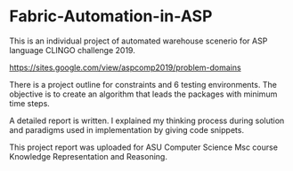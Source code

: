 # Fabric-Automation-in-ASP

This is an individual project of automated warehouse scenerio for ASP language CLINGO challenge 2019. 

https://sites.google.com/view/aspcomp2019/problem-domains

There is a project outline for constraints and 6 testing environments. The objective is to create an algorithm that leads the packages with minimum time steps.

A detailed report is written. I explained my thinking process during solution and paradigms used in implementation by giving code snippets. 

This project report was uploaded for ASU Computer Science Msc course Knowledge Representation and Reasoning. 
